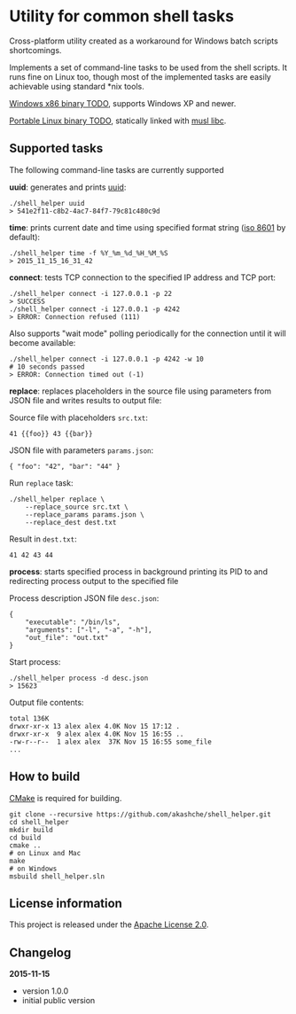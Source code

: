 Utility for common shell tasks
==============================

Cross-platform utility created as a workaround for Windows batch scripts shortcomings.

Implements a set of command-line tasks to be used from the shell scripts. It runs fine on Linux
too, though most of the implemented tasks are easily achievable using standard *nix tools. 

[Windows x86 binary TODO](), supports Windows XP and newer.

[Portable Linux binary TODO](), statically linked with [musl libc](http://wiki.musl-libc.org/wiki/Main_Page).

Supported tasks
---------------

The following command-line tasks are currently supported

**uuid**: generates and prints [uuid](https://en.wikipedia.org/wiki/Universally_unique_identifier):

    ./shell_helper uuid
    > 541e2f11-c8b2-4ac7-84f7-79c81c480c9d

**time**: prints current date and time using specified format string ([iso 8601](https://xkcd.com/1179/) by default):

    ./shell_helper time -f %Y_%m_%d_%H_%M_%S
    > 2015_11_15_16_31_42

**connect**: tests TCP connection to the specified IP address and TCP port:

    ./shell_helper connect -i 127.0.0.1 -p 22
    > SUCCESS
    ./shell_helper connect -i 127.0.0.1 -p 4242
    > ERROR: Connection refused (111)

Also supports "wait mode" polling periodically for the connection until it will become available:

    ./shell_helper connect -i 127.0.0.1 -p 4242 -w 10
    # 10 seconds passed
    > ERROR: Connection timed out (-1)

**replace**: replaces placeholders in the source file using parameters from JSON file and writes results to output file:

Source file with placeholders `src.txt`:

    41 {{foo}} 43 {{bar}}

JSON file with parameters `params.json`:

    { "foo": "42", "bar": "44" }

Run `replace` task:

    ./shell_helper replace \
        --replace_source src.txt \
        --replace_params params.json \
        --replace_dest dest.txt

Result in `dest.txt`:

    41 42 43 44

**process**: starts specified process in background printing its PID to and redirecting process output to the specified file

Process description JSON file `desc.json`:

    {
        "executable": "/bin/ls",
        "arguments": ["-l", "-a", "-h"],
        "out_file": "out.txt"
    }

Start process:

    ./shell_helper process -d desc.json 
    > 15623

Output file contents:

    total 136K
    drwxr-xr-x 13 alex alex 4.0K Nov 15 17:12 .
    drwxr-xr-x  9 alex alex 4.0K Nov 15 16:55 ..
    -rw-r--r--  1 alex alex  37K Nov 15 16:55 some_file
    ...

How to build
------------

[CMake](http://cmake.org/) is required for building.

    git clone --recursive https://github.com/akashche/shell_helper.git
    cd shell_helper
    mkdir build
    cd build
    cmake ..
    # on Linux and Mac
    make
    # on Windows
    msbuild shell_helper.sln

License information
-------------------

This project is released under the [Apache License 2.0](http://www.apache.org/licenses/LICENSE-2.0).

Changelog
---------

**2015-11-15**

 * version 1.0.0
 * initial public version
